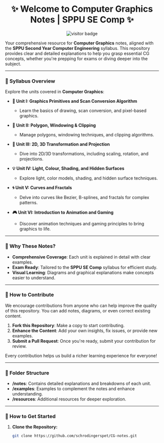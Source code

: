 <div align="center">
 
# ✨ Welcome to **Computer Graphics Notes** | SPPU SE Comp ✨

</div>

<div align="center">
  
 ![visitor badge](https://visitor-badge.laobi.icu/badge?page_id=CG-Notes.visitor-badge&right_text=My%20Page%20Visitors)  

</div>

Your comprehensive resource for **Computer Graphics** notes, aligned with the **SPPU Second Year Computer Engineering** syllabus. This repository provides clear and detailed explanations to help you grasp essential CG concepts, whether you're prepping for exams or diving deeper into the subject.

---

### 📝 Syllabus Overview

Explore the units covered in **Computer Graphics**:

- **🎨 Unit I: Graphics Primitives and Scan Conversion Algorithm**
  - Learn the basics of drawing, scan conversion, and pixel-based graphics.

- **📐 Unit II: Polygon, Windowing & Clipping**
  - Manage polygons, windowing techniques, and clipping algorithms.

- **🔄 Unit III: 2D, 3D Transformation and Projection**
  - Dive into 2D/3D transformations, including scaling, rotation, and projections.

- **💡 Unit IV: Light, Colour, Shading, and Hidden Surfaces**
  - Explore light, color models, shading, and hidden surface techniques.

- **🌀 Unit V: Curves and Fractals**
  - Delve into curves like Bezier, B-splines, and fractals for complex patterns.

- **🎮 Unit VI: Introduction to Animation and Gaming**
  - Discover animation techniques and gaming principles to bring graphics to life.

---

### 🌟 Why These Notes?

- **Comprehensive Coverage**: Each unit is explained in detail with clear examples.
- **Exam Ready**: Tailored to the **SPPU SE Comp** syllabus for efficient study.
- **Visual Learning**: Diagrams and graphical explanations make concepts easier to understand.

---

### 🤝 How to Contribute

We encourage contributions from anyone who can help improve the quality of this repository. You can add notes, diagrams, or even correct existing content.

1. **Fork this Repository**: Make a copy to start contributing.
2. **Enhance the Content**: Add your own insights, fix issues, or provide new examples.
3. **Submit a Pull Request**: Once you're ready, submit your contribution for review.

Every contribution helps us build a richer learning experience for everyone!

---

### 📁 Folder Structure

- **/notes**: Contains detailed explanations and breakdowns of each unit.
- **/examples**: Examples to complement the notes and enhance understanding.
- **/resources**: Additional resources for deeper exploration.

---

### 🚀 How to Get Started

1. **Clone the Repository:**
   ```bash
   git clone https://github.com/schrodingerspet/CG-notes.git


